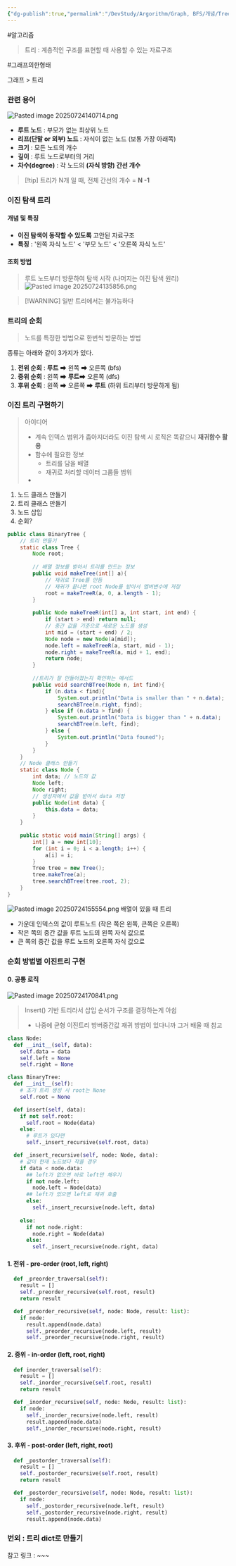 ```yaml
---
{"dg-publish":true,"permalink":"/DevStudy/Argorithm/Graph, BFS/개념/Tree Basic/","noteIcon":"","created":"2025-07-24T13:50:47.196+09:00","updated":"2025-08-01T01:21:16.511+09:00"}
---
```




#알고리즘 

> 트리 : 계층적인 구조를 표현할 때 사용할 수 있는 자료구조 

#그래프의한형태 

그래프 > 트리
### 관련 용어 
![Pasted image 20250724140714.png](/img/user/supporter/image/Pasted%20image%2020250724140714.png)
- **루트 노드** : 부모가 없는 최상위 노드 
- **리프(단말 or 외부) 노드** : 자식이 없는 노드 (보통 가장 아래쪽)
- **크기** : 모든 노드의 개수 
- **깊이** : 루트 노드로부터의 거리 
- **차수(degree)** : 각 노드의 **(자식 방향) 간선 개수** 

>[!tip] 트리가 N개 일 때, 전체 간선의 개수  = **N -1** 


### 이진 탐색 트리 

#### 개념 및 특징 
- **이진 탐색이 동작할 수 있도록** 고안된 자료구조 
- **특징** : '왼쪽 자식 노드' < '부모 노드' < '오른쪽 자식 노드'

#### 조회 방법 
> 루트 노드부터 방문하여 탐색 시작 (나머지는 이진 탐색 원리)
![Pasted image 20250724135856.png](/img/user/supporter/image/Pasted%20image%2020250724135856.png)

> [!WARNING] 일반 트리에서는 불가능하다 


### 트리의 순회 
> 노드를 특정한 방법으로 한번씩 방문하는 방법 

종류는 아래와 같이 3가지가 있다.
1. **전위 순회** : **루트** ➡ 왼쪽 ➡ 오른쪽  (bfs)
2. **중위 순회** :  왼쪽 ➡ **루트**➡ 오른쪽 (dfs)
3. **후위 순회**  :  왼쪽 ➡ 오른쪽 ➡ **루트**  (하위 트리부터 방문하게 됨)

### 이진 트리 구현하기 

> 아이디어 
> - 계속 인덱스 범위가 좁아지더라도 이진 탐색 시 로직은 똑같으니 **재귀함수 활용** 
> - 함수에 필요한 정보
> 	- 트리를 담을 배열 
> 	- 재귀로 처리할 데이터 그룹들 범위
> - 

1. 노드 클래스 만들기
2. 트리 클래스 만들기
3. 노드 삽입 
4. 순회?

```java
public class BinaryTree {  
    // 트리 만들기  
    static class Tree {  
        Node root;  
  
        // 배열 정보를 받아서 트리를 만드는 정보  
        public void makeTree(int[] a){  
            // 재귀로 Tree를 만듬  
            // 재귀가 끝나면 root Node를 받아서 멤버변수에 저장  
            root = makeTreeR(a, 0, a.length - 1);  
        }  
  
        public Node makeTreeR(int[] a, int start, int end) {  
            if (start > end) return null;  
            // 중간 값을 기준으로 새로운 노드를 생성  
            int mid = (start + end) / 2;  
            Node node = new Node(a[mid]);  
            node.left = makeTreeR(a, start, mid - 1);  
            node.right = makeTreeR(a, mid + 1, end);  
            return node;  
        }  
  
        //트리가 잘 만들어졌는지 확인하는 메서드  
        public void searchBTree(Node n, int find){  
            if (n.data < find){  
                System.out.println("Data is smaller than " + n.data);  
                searchBTree(n.right, find);  
            } else if (n.data > find) {  
                System.out.println("Data is bigger than " + n.data);  
                searchBTree(n.left, find);  
            } else {  
                System.out.println("Data founed");  
            }  
        }  
    }  
    // Node 클래스 만들기  
    static class Node {  
        int data; // 노드의 값  
        Node left;  
        Node right;  
        // 생성자에서 값을 받아서 data 저장  
        public Node(int data) {  
            this.data = data;  
        }  
    }  
  
    public static void main(String[] args) {  
        int[] a = new int[10];  
        for (int i = 0; i < a.length; i++) {  
            a[i] = i;  
        }  
        Tree tree = new Tree();  
        tree.makeTree(a);  
        tree.searchBTree(tree.root, 2);  
    }  
}
```


![Pasted image 20250724155554.png](/img/user/supporter/image/Pasted%20image%2020250724155554.png)
배열이 있을 때 트리 
- 가운데 인덱스의 값이 루트노드 (작은 쪽은 왼쪽, 큰쪽은 오른쪽)
- 작은 쪽의 중간 값을 루트 노드의 왼쪽 자식 값으로 
- 큰 쪽의 중간 값을 루트 노드의 오른쪽 자식 값으로 



### 순회 방법별 이진트리 구현 

#### 0. 공통 로직 
![Pasted image 20250724170841.png](/img/user/supporter/image/Pasted%20image%2020250724170841.png)
> Insert() 기반 트리라서 삽입 순서가 구조를 결정하는게 아쉽
> - 나중에 균형 이진트리 방버중간값 재귀 방법이 있다니까 그거 배울 때 참고 
```python
class Node:
  def __init__(self, data):
    self.data = data
    self.left = None
    self.right = None

class BinaryTree:
  def __init__(self):
    # 초기 트리 생성 시 root는 None
    self.root = None

  def insert(self, data):
    if not self.root:
      self.root = Node(data)
    else:
      # 루트가 있다면
      self._insert_recursive(self.root, data)

  def _insert_recursive(self, node: Node, data):
    # 값이 현재 노드보다 작을 경우
    if data < node.data:
      ## left가 없으면 바로 left만 채우기
      if not node.left:
        node.left = Node(data)
      ## left가 있으면 left로 재귀 호출
      else:
        self._insert_recursive(node.left, data)
    
    else:
      if not node.right:
        node.right = Node(data)
      else:
        self._insert_recursive(node.right, data)
```
#### 1. 전위 - pre-order (root, left, right)
```python
  def _preorder_traversal(self):
    result = []
    self._preorder_recursive(self.root, result)
    return result

  def _preorder_recursive(self, node: Node, result: list):
    if node:
      result.append(node.data)
      self._preorder_recursive(node.left, result)
      self._preorder_recursive(node.right, result)
```

#### 2. 중위 - in-order (left, root, right)
```python
  def inorder_traversal(self):
    result = []
    self._inorder_recursive(self.root, result)
    return result

  def _inorder_recursive(self, node: Node, result: list):
    if node:
      self._inorder_recursive(node.left, result)
      result.append(node.data)
      self._inorder_recursive(node.right, result)
```

#### 3. 후위 - post-order (left, right, root)

```python
  def _postorder_traversal(self):
    result = []
    self._postorder_recursive(self.root, result)
    return result

  def _postorder_recursive(self, node: Node, result: list):
    if node:
      self._postorder_recursive(node.left, result)
      self._postorder_recursive(node.right, result)
      result.append(node.data)
```


### 번외 : 트리 dict로 만들기 

참고 링크 : ~~~ 